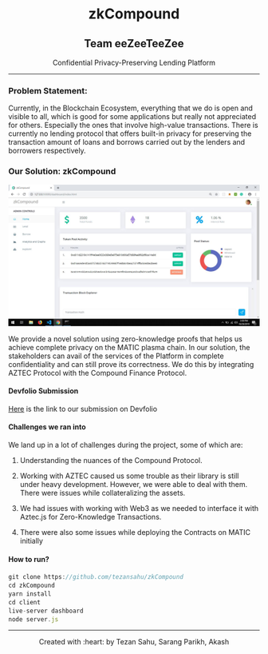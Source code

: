 <h1 align="center">zkCompound </h1>
<h2 align = "center">Team eeZeeTeeZee</h2>
<p align="center"> Confidential Privacy-Preserving Lending Platform</p>

***

### Problem Statement:

Currently, in the Blockchain Ecosystem, everything that we do is open and visible to all, which is good for some applications but really not appreciated for others. Especially the ones that involve high-value transactions. There is currently no lending protocol that offers built-in privacy for preserving the transaction amount of loans and borrows carried out by the lenders and borrowers respectively.


### Our Solution: zkCompound

<img src="./client/dashboard/images/1.JPG" align="center">

<br />
<br />
We provide a novel solution using zero-knowledge proofs that helps us achieve complete privacy on the MATIC plasma chain. In our solution, the stakeholders can avail of the services of the Platform in complete confidentiality and can still prove its correctness. We do this by integrating AZTEC Protocol with the Compound Finance Protocol.


#### Devfolio Submission

[Here](https://devfolio.co/submissions/zkcompound) is the link to our submission on Devfolio

#### Challenges we ran into

We land up in a lot of challenges during the project, some of which are:

1) Understanding the nuances of the Compound Protocol.

2) Working with AZTEC caused us some trouble as their library is still under heavy development. However, we were able to deal with them. There were issues while collateralizing the assets.

3) We had issues with working with Web3 as we needed to interface it with Aztec.js for Zero-Knowledge Transactions.

4) There were also some issues while deploying the Contracts on MATIC initially

#### How to run?

```js
git clone https://github.com/tezansahu/zkCompound
cd zkCompound
yarn install
cd client
live-server dashboard
node server.js
```


***

<p align="center">Created with :heart: by Tezan Sahu, Sarang Parikh, Akash</p>